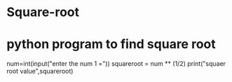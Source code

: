 # Square-root
# python program to find square root 
num=int(input("enter the num 1 ="))
squareroot = num ** (1/2)
print("squaer root value",squareroot)
